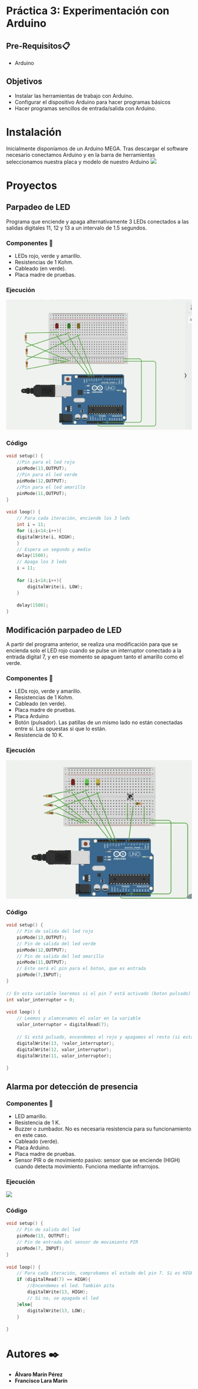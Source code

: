 ﻿
# Práctica 3: Experimentación con Arduino
## Pre-Requisitos📋
- Arduino
## Objetivos
- Instalar las herramientas de trabajo con Arduino.
- Configurar el dispositivo Arduino para hacer programas básicos
- Hacer programas sencillos de entrada/salida con Arduino.
# Instalación
Inicialmente disponíamos de un Arduino MEGA. Tras descargar el software necesario conectamos Arduino y en la barra de herramientas seleccionamos nuestra placa y modelo de nuestro Arduino
![
](https://github.com/Phyrov/PDIH/blob/main/P3/img/config_arduino.png?raw=true)

# Proyectos
## Parpadeo de LED
Programa que enciende y apaga alternativamente 3 LEDs conectados a las salidas digitales 11, 12 y 13 a un intervalo de 1.5 segundos.
### Componentes :electric_plug:
- LEDs rojo, verde y amarillo.
- Resistencias de 1 Kohm.
- Cableado (en verde).
-  Placa madre de pruebas.
### Ejecución 
![enter image description here](https://github.com/Phyrov/PDIH/blob/main/P3/img/Ejercicio%201.gif?raw=true)
### Código
```c++
void setup() {
	//Pin para el led rojo
	pinMode(13,OUTPUT);
	//Pin para el led verde
	pinMode(12,OUTPUT);
	//Pin para el led amarillo
	pinMode(11,OUTPUT);
}

void loop() {
	// Para cada iteración, enciende los 3 leds
	int i = 11;
	for (i;i<14;i++){
	digitalWrite(i, HIGH);
	}
	// Espera un segundo y medio
	delay(1500);
	// Apaga los 3 leds
	i = 11;

	for (i;i<14;i++){
		digitalWrite(i, LOW);
	}

	delay(1500);
}
```

## Modificación parpadeo de LED
A partir del programa anterior, se realiza una modificación para que se encienda solo el LED rojo cuando se pulse un interruptor conectado a la entrada digital 7, y en ese momento se apaguen tanto el amarillo como el verde.
### Componentes :electric_plug:
- LEDs rojo, verde y amarillo.
- Resistencias de 1 Kohm.
- Cableado (en verde).
-  Placa madre de pruebas.
- Placa Arduino
- Botón (pulsador). Las patillas de un mismo lado no están conectadas entre sí. Las opuestas si que lo están.
- Resistencia de 10 K.
### Ejecución 
![enter image description here](https://github.com/Phyrov/PDIH/blob/main/P3/img/Ejercicio%202.gif?raw=true)

### Código
```c++
void setup() {
	// Pin de salida del led rojo
	pinMode(13,OUTPUT);
	// Pin de salida del led verde
	pinMode(12,OUTPUT);
	// Pin de salida del led amarillo
	pinMode(11,OUTPUT);
	// Este será el pin para el boton, que es entrada
	pinMode(7,INPUT);
}

// En esta variable leeremos si el pin 7 está activado (boton pulsado)
int valor_interruptor = 0;

void loop() {
	// Leemos y alamcenamos el valor en la variable
	valor_interruptor = digitalRead(7);

	// Si está pulsado, encendemos el rojo y apagamos el resto (si está activado será HIGH y LOW en caso contrario)
	digitalWrite(13, !valor_interruptor);
	digitalWrite(12, valor_interruptor);
	digitalWrite(11, valor_interruptor);

}
```
## Alarma por detección de presencia
### Componentes :electric_plug:
- LED amarillo.
- Resistencia de 1 K.
- Buzzer o zumbador. No es necesaria resistencia para su funcionamiento en este caso.
- Cableado (verde).
- Placa Arduino.
- Placa madre de pruebas.
- Sensor PIR o de movimiento pasivo: sensor que se enciende (HIGH) cuando detecta movimiento. Funciona mediante infrarrojos.
### Ejecución 
![
](https://github.com/Phyrov/PDIH/blob/main/P3/img/Ejercicio%203.gif?raw=true)
### Código
```c++
void setup() {
	// Pin de salida del led
	pinMode(13, OUTPUT);
	// Pin de entrada del sensor de movimiento PIR
	pinMode(7, INPUT);
}

void loop() {
	// Para cada iteración, comprobamos el estado del pin 7. Si es HIGH, pita y enciende un led
	if (digitalRead(7) == HIGH){
		//Encendemos el led. También pita
		digitalWrite(13, HIGH);
		// Si no, se apagada el led
	}else{
		digitalWrite(13, LOW);
	}

}
```

# Autores ✒️

* **Álvaro Marín Pérez**
* **Francisco Lara Marín**

